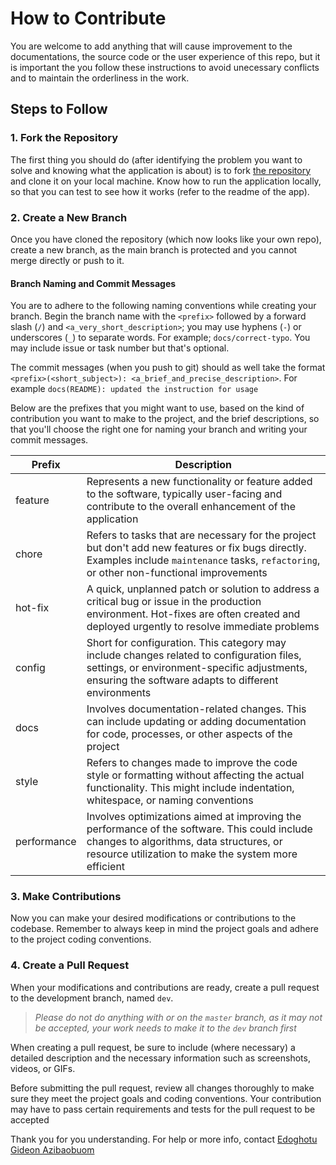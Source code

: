 # How to Contribute
You are welcome to add anything that will cause improvement to the documentations, the source code or the user experience of this repo, but it is important the you follow these instructions to avoid unecessary conflicts and to maintain the orderliness in the work.


## Steps to Follow


### 1. Fork the Repository

The first thing you should do (after identifying the problem you want to solve and knowing what the application is about) is to fork [the repository](https://github.com/giddy11/Learn_microsoft_cSharp)
and clone it on your local machine. Know how to run the application locally, so that you can test to see how it works (refer to the readme of the app).


### 2. Create a New Branch


Once you have cloned the repository (which now looks like your own repo), create a new branch, as the main branch is protected and you cannot merge directly
or push to it.


#### Branch Naming and Commit Messages


You are to adhere to the following naming conventions while creating your branch.
Begin the branch name with the `<prefix>` followed by a forward slash (`/`) and `<a_very_short_description>`; you may use hyphens (`-`) or underscores (`_`)
to separate words. For example; `docs/correct-typo`. You may include issue or task number but that's optional.


The commit messages (when you push to git) should as well take the format `<prefix>(<short_subject>): <a_brief_and_precise_description>`. For example `docs(README): updated the instruction for usage`


Below are the prefixes that you might want to use, based on the kind of contribution you want to make to the project, and the brief descriptions,
so that you'll choose the right one for naming your branch and writing your commit messages.


| Prefix | Description |
| ----- | ------ |
| feature | Represents a new functionality or feature added to the software, typically user-facing and contribute to the overall enhancement of the application |
| chore | Refers to tasks that are necessary for the project but don't add new features or fix bugs directly. Examples include `maintenance` tasks, `refactoring`, or other non-functional improvements |
| hot-fix | A quick, unplanned patch or solution to address a critical bug or issue in the production environment. Hot-fixes are often created and deployed urgently to resolve immediate problems |
| config | Short for configuration. This category may include changes related to configuration files, settings, or environment-specific adjustments, ensuring the software adapts to different environments |
| docs | Involves documentation-related changes. This can include updating or adding documentation for code, processes, or other aspects of the project |
| style | Refers to changes made to improve the code style or formatting without affecting the actual functionality. This might include indentation, whitespace, or naming conventions |
| performance | Involves optimizations aimed at improving the performance of the software. This could include changes to algorithms, data structures, or resource utilization to make the system more efficient |


### 3. Make Contributions


Now you can make your desired modifications or contributions to the codebase. Remember to always keep in mind the
project goals and adhere to the project coding conventions.


### 4. Create a Pull Request


When your modifications and contributions are ready, create a pull request to the development branch, named `dev`.
> *Please do not do anything with or on the `master` branch, as it may not be accepted, your work needs to make it to the `dev` branch first*


When creating a pull request, be sure to include (where necessary)
a detailed description and the necessary information such as screenshots, videos, or GIFs.


Before submitting the pull request, review all changes thoroughly to make sure they meet the project goals and coding conventions.
Your contribution may have to pass certain requirements and tests for the pull request to be accepted


Thank you for you understanding. For help or more info, contact [Edoghotu Gideon Azibaobuom](https://github.com/giddy11)